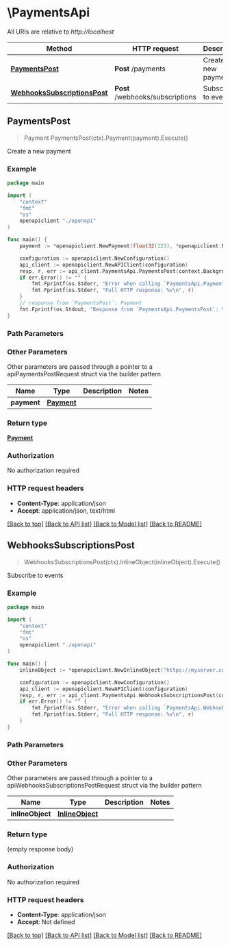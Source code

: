 # \PaymentsApi

All URIs are relative to *http://localhost*

Method | HTTP request | Description
------------- | ------------- | -------------
[**PaymentsPost**](PaymentsApi.md#PaymentsPost) | **Post** /payments | Create a new payment
[**WebhooksSubscriptionsPost**](PaymentsApi.md#WebhooksSubscriptionsPost) | **Post** /webhooks/subscriptions | Subscribe to events



## PaymentsPost

> Payment PaymentsPost(ctx).Payment(payment).Execute()

Create a new payment

### Example

```go
package main

import (
    "context"
    "fmt"
    "os"
    openapiclient "./openapi"
)

func main() {
    payment := *openapiclient.NewPayment(float32(123), *openapiclient.NewAccount("AccountHolder_example", "AccountNumber_example"), *openapiclient.NewAccount("AccountHolder_example", "AccountNumber_example")) // Payment | 

    configuration := openapiclient.NewConfiguration()
    api_client := openapiclient.NewAPIClient(configuration)
    resp, r, err := api_client.PaymentsApi.PaymentsPost(context.Background()).Payment(payment).Execute()
    if err.Error() != "" {
        fmt.Fprintf(os.Stderr, "Error when calling `PaymentsApi.PaymentsPost``: %v\n", err)
        fmt.Fprintf(os.Stderr, "Full HTTP response: %v\n", r)
    }
    // response from `PaymentsPost`: Payment
    fmt.Fprintf(os.Stdout, "Response from `PaymentsApi.PaymentsPost`: %v\n", resp)
}
```

### Path Parameters



### Other Parameters

Other parameters are passed through a pointer to a apiPaymentsPostRequest struct via the builder pattern


Name | Type | Description  | Notes
------------- | ------------- | ------------- | -------------
 **payment** | [**Payment**](Payment.md) |  | 

### Return type

[**Payment**](payment.md)

### Authorization

No authorization required

### HTTP request headers

- **Content-Type**: application/json
- **Accept**: application/json, text/html

[[Back to top]](#) [[Back to API list]](../README.md#documentation-for-api-endpoints)
[[Back to Model list]](../README.md#documentation-for-models)
[[Back to README]](../README.md)


## WebhooksSubscriptionsPost

> WebhooksSubscriptionsPost(ctx).InlineObject(inlineObject).Execute()

Subscribe to events

### Example

```go
package main

import (
    "context"
    "fmt"
    "os"
    openapiclient "./openapi"
)

func main() {
    inlineObject := *openapiclient.NewInlineObject("https://myserver.com/send/callback/here", "EventType_example") // InlineObject | 

    configuration := openapiclient.NewConfiguration()
    api_client := openapiclient.NewAPIClient(configuration)
    resp, r, err := api_client.PaymentsApi.WebhooksSubscriptionsPost(context.Background()).InlineObject(inlineObject).Execute()
    if err.Error() != "" {
        fmt.Fprintf(os.Stderr, "Error when calling `PaymentsApi.WebhooksSubscriptionsPost``: %v\n", err)
        fmt.Fprintf(os.Stderr, "Full HTTP response: %v\n", r)
    }
}
```

### Path Parameters



### Other Parameters

Other parameters are passed through a pointer to a apiWebhooksSubscriptionsPostRequest struct via the builder pattern


Name | Type | Description  | Notes
------------- | ------------- | ------------- | -------------
 **inlineObject** | [**InlineObject**](InlineObject.md) |  | 

### Return type

 (empty response body)

### Authorization

No authorization required

### HTTP request headers

- **Content-Type**: application/json
- **Accept**: Not defined

[[Back to top]](#) [[Back to API list]](../README.md#documentation-for-api-endpoints)
[[Back to Model list]](../README.md#documentation-for-models)
[[Back to README]](../README.md)

